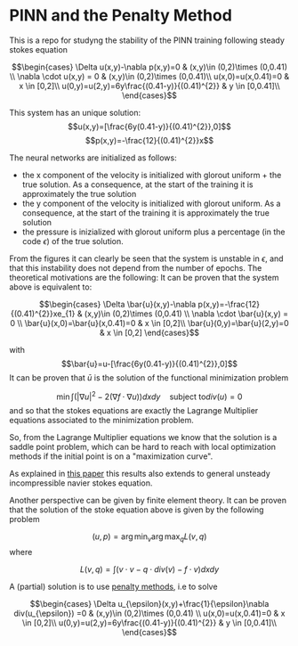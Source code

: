 # PINN and the Penalty Method

This is a repo for studyng the stability of the PINN training following steady stokes equation

$$\begin{cases}
\Delta u(x,y)-\nabla p(x,y)=0 & (x,y)\in (0,2)\times (0,0.41)  \\
\nabla \cdot u(x,y) = 0  & (x,y)\in (0,2)\times (0,0.41)\\
u(x,0)=u(x,0.41)=0 & x \in [0,2]\\
u(0,y)=u(2,y)=6y\frac{(0.41-y)}{(0.41)^{2}} & y \in [0,0.41]\\
\end{cases}$$

This system has an unique solution:
$$u(x,y)=[\frac{6y(0.41-y)}{(0.41)^{2}},0]$$
$$p(x,y)=-\frac{12}{(0.41)^{2}}x$$

The neural networks are initialized as follows:
-  the x component of the velocity is initialized with glorout uniform + the true solution. As a consequence, at the start of the training it is approximately the true solution
- the y component of the velocity is initialized with glorout uniform. As a consequence, at the start of the training it is approximately the true solution
- the pressure is inizialized with glorout uniform plus a percentage (in the code $\epsilon$) of the true solution.

From the figures it can clearly be seen that the system is unstable in $\epsilon$, and that this instability does not depend from the number of epochs.
The theoretical motivations are the following:
It can be proven that the system above is equivalent to:

$$\begin{cases}
\Delta \bar{u}(x,y)-\nabla p(x,y)=-\frac{12}{(0.41)^{2}}xe_{1} & (x,y)\in (0,2)\times (0,0.41)  \\
\nabla \cdot \bar{u}(x,y) = 0  \\
\bar{u}(x,0)=\bar{u}(x,0.41)=0 & x \in [0,2]\\
\bar{u}(0,y)=\bar{u}(2,y)=0 & x \in [0,2]
\end{cases}$$

with $$\bar{u}=u-[\frac{6y(0.41-y)}{(0.41)^{2}},0]$$
It can be proven that $\bar{u}$ is the solution of
the functional minimization problem

$$\min \int(|\nabla u|^2-2 (\nabla f \cdot \nabla u)) d x d y \quad \text{subject to} div(u)=0$$
and so that the stokes equations are exactly the Lagrange Multiplier equations associated to the minimization problem. 

So, from the Lagrange Multiplier equations we know that the solution is a saddle point problem, which can be hard to reach with local optimization methods if the initial point is on a "maximization curve".

As explained in [this paper](https://www.researchgate.net/publication/357302175_A_Variational_Principle_for_Navier-Stokes_Equations_Fluid_Mechanics_as_a_Minimization_Problem) this results also extends to general unsteady incompressible navier stokes equation.

Another perspective can be given by finite element theory. It can be proven that the solution of the stoke equation above is given by the following problem

$$(u,p)=\arg\min_{v}\arg \max_{q} L(v,q)$$ 
where


$$L(v,q)= \int (v\cdot v- q \cdot div(v)-f\cdot v)dxdy $$


A (partial) solution is to use [penalty methods](https://www.jstor.org/stable/2158403), i.e to solve

$$\begin{cases}
\Delta u_{\epsilon}(x,y)+\frac{1}{\epsilon}\nabla div(u_{\epsilon}) =0 & (x,y)\in (0,2)\times (0,0.41)  \\
u(x,0)=u(x,0.41)=0 & x \in [0,2]\\
u(0,y)=u(2,y)=6y\frac{(0.41-y)}{(0.41)^{2}} & y \in [0,0.41]\\
\end{cases}$$
